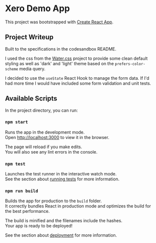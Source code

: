 # Xero Demo App

This project was bootstrapped with [Create React App](https://github.com/facebook/create-react-app).

## Project Writeup

Built to the specifications in the codesandbox README. 

I used the css from the [Water.css](https://github.com/kognise/water.css) project to provide some clean default styling as well as 'dark' and 'light' theme based on the `prefers-color-scheme` media query.

I decided to use the `useState` React Hook to manage the form data. If I'd had more time I would have included some form validation and unit tests. 


## Available Scripts

In the project directory, you can run:

### `npm start`

Runs the app in the development mode.\
Open [http://localhost:3000](http://localhost:3000) to view it in the browser.

The page will reload if you make edits.\
You will also see any lint errors in the console.

### `npm test`

Launches the test runner in the interactive watch mode.\
See the section about [running tests](https://facebook.github.io/create-react-app/docs/running-tests) for more information.

### `npm run build`

Builds the app for production to the `build` folder.\
It correctly bundles React in production mode and optimizes the build for the best performance.

The build is minified and the filenames include the hashes.\
Your app is ready to be deployed!

See the section about [deployment](https://facebook.github.io/create-react-app/docs/deployment) for more information.

